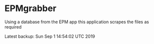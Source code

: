 # EPMgrabber
Using a database from the EPM app this application scrapes the files as required


Latest backup: Sun Sep 1 14:54:02 UTC 2019
